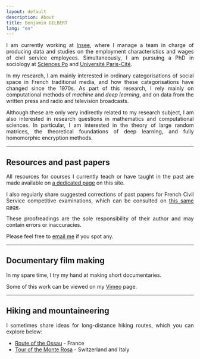 ```yaml
---
layout: default
description: About
title: Benjamin GILBERT
lang: "en"
---
```


<div style="text-align: justify"> 

<p> I am currently working at <a href = "https://www.insee.fr/fr/accueil">Insee</a>, where I manage a team in charge of producing data and studies on the employment characteristics and wages of civil service employees. Simultaneously, I am pursuing a PhD in sociology at <a href = "https://www.sciencespo.fr/fr/">Sciences Po</a> and <a href = "https://u-paris.fr">Université Paris-Cité</a>. </p>

<p> In my research, I am mainly interested in ordinary categorisations of social space in French traditional media, and how these categorisations have changed since the 1970s. As part of this research, I rely mainly on computational methods of <i>machine</i> and <i>deep learning</i>, and on data from the written press and radio and television broadcasts. </p>

<p> Although these are only very indirectly related to my research subject, I am also interested in research questions in mathematics and computational sciences. In particular, I am interested in the theory of large random matrices, the theoretical foundations of deep learning, and fully homomorphic encryption methods. </p>

</div>

---

## Resources and past papers

<div style="text-align: justify">

<p> All resources for courses I currently teach or have taught in the past are made available on <a href = "/en/resources">a dedicated page</a> on this site. </p>

<p> I also regularly share suggested corrections of past papers for French Civil Service competitive examinations, which can be consulted on <a href = "/en/resources">this same page</a>. </p>

<p> These proofreadings are the sole responsibility of their author and may contain errors or inaccuracies. </p>

<p> Please feel free to <a href = "mailto:benjamin.gilbert@sciencespo.fr">email me</a> if you spot any. </p>

</div>

---

## Documentary film making

<div style="text-align: justify">

<p> In my spare time, I try my hand at making short documentaries. </p>

<p> Some of this work can be viewed on my <a href = "https://vimeo.com/bglbrt">Vimeo</a> page. </p>

</div>

---

## Hiking and mountaineering

<div style="text-align: justify">

<p> I sometimes share ideas for long-distance hiking routes, which you can explore below: </p>

</div>

* [Route of the Ossau](/en/maps/ossau) - France
* [Tour of the Monte Rosa](/en/maps/rosa) - Switzerland and Italy